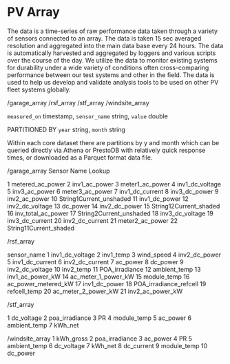 # PV Array

The data is a time-series of raw performance data taken through a variety of sensors connected to an array. The data is taken 15 sec averaged resolution and aggregated into the main data base every 24 hours. The data is automatically harvested and aggregated by loggers and various scripts over the course of the day. We utilize the data to monitor existing systems for durability under a wide variety of conditions often cross-comparing performance between our test systems and other in the field. The data is used to help us develop and validate analysis tools to be used on other PV fleet systems globally.


/garage_array
/rsf_array
/stf_array
/windsite_array

`measured_on` timestamp,
`sensor_name` string,
`value` double

PARTITIONED BY
`year` string,
`month` string


Within each core dataset there are partitions by y and month which can be queried directly via Athena or PrestoDB with relatively quick response times, or downloaded as a Parquet format data file.

/garage_array
Sensor Name Lookup

1	metered_ac_power
2	inv1_ac_power
3	meter1_ac_power
4	inv1_dc_voltage
5	inv3_ac_power
6	meter3_ac_power
7	inv1_dc_current
8	inv3_dc_power
9	inv2_ac_power
10	String1Current_unshaded
11	inv1_dc_power
12	inv2_dc_voltage
13	dc_power
14	inv2_dc_power
15	String12Current_shaded
16	inv_total_ac_power
17	String2Current_unshaded
18	inv3_dc_voltage
19	inv3_dc_current
20	inv2_dc_current
21	meter2_ac_power
22	String11Current_shaded

/rsf_array

sensor_name
1	inv1_dc_voltage
2	inv1_temp
3	wind_speed
4	inv2_dc_power
5	inv1_dc_current
6	inv2_dc_current
7	ac_power
8	dc_power
9	inv2_dc_voltage
10	inv2_temp
11	POA_irradiance
12	ambient_temp
13	inv1_ac_power_kW
14	ac_meter_1_power_kW
15	module_temp
16	ac_power_metered_kW
17	inv1_dc_power
18	POA_irradiance_refcell
19	refcell_temp
20	ac_meter_2_power_kW
21	inv2_ac_power_kW


/stf_array

1	dc_voltage
2	poa_irradiance
3	PR
4	module_temp
5	ac_power
6	ambient_temp
7	kWh_net

/windsite_array
1	kWh_gross
2	poa_irradiance
3	ac_power
4	PR
5	ambient_temp
6	dc_voltage
7	kWh_net
8	dc_current
9	module_temp
10	dc_power
